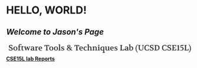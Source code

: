 # HELLO, WORLD!
## *Welcome to **Jason's Page***
![image](week0-lab1-report.PNG)
[**CSE15L lab Reports**](lab-report-1-week-0.md)

